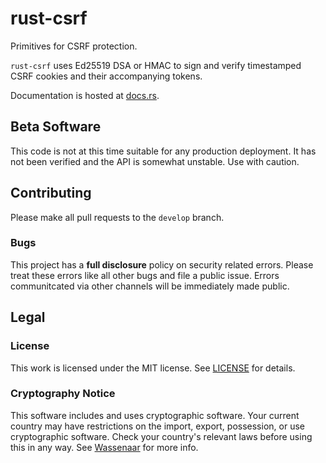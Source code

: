 # rust-csrf

Primitives for CSRF protection.

`rust-csrf` uses Ed25519 DSA or HMAC to sign and verify timestamped CSRF cookies
and their accompanying tokens.

Documentation is hosted at [docs.rs](https://docs.rs/rust-csrf/).

## Beta Software

This code is not at this time suitable for any production deployment. It has not been
verified and the API is somewhat unstable. Use with caution.

## Contributing

Please make all pull requests to the `develop` branch.

### Bugs

This project has a **full disclosure** policy on security related errors. Please
treat these errors like all other bugs and file a public issue. Errors communitcated
via other channels will be immediately made public.

## Legal

### License

This work is licensed under the MIT license. See [LICENSE](./LICENSE) for details.

### Cryptography Notice

This software includes and uses cryptographic software. Your current country may have
restrictions on the import, export, possession, or use cryptographic software. Check
your country's relevant laws before using this in any way. See
[Wassenaar](http://www.wassenaar.org/) for more info.
